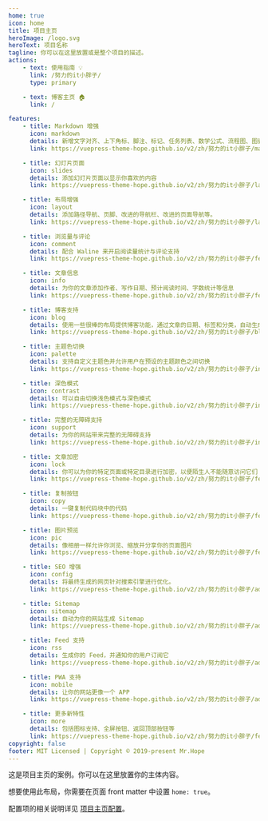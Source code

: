```yaml
---
home: true
icon: home
title: 项目主页
heroImage: /logo.svg
heroText: 项目名称
tagline: 你可以在这里放置或是整个项目的描述。
actions:
    - text: 使用指南 💡
      link: /努力的it小胖子/
      type: primary

    - text: 博客主页 🏠
      link: /

features:
    - title: Markdown 增强
      icon: markdown
      details: 新增文字对齐、上下角标、脚注、标记、任务列表、数学公式、流程图、图表与幻灯片支持
      link: https://vuepress-theme-hope.github.io/v2/zh/努力的it小胖子/markdown/

    - title: 幻灯片页面
      icon: slides
      details: 添加幻灯片页面以显示你喜欢的内容
      link: https://vuepress-theme-hope.github.io/v2/zh/努力的it小胖子/layout/slides

    - title: 布局增强
      icon: layout
      details: 添加路径导航、页脚、改进的导航栏、改进的页面导航等。
      link: https://vuepress-theme-hope.github.io/v2/zh/努力的it小胖子/layout/

    - title: 浏览量与评论
      icon: comment
      details: 配合 Waline 来开启阅读量统计与评论支持
      link: https://vuepress-theme-hope.github.io/v2/zh/努力的it小胖子/feature/comment.html

    - title: 文章信息
      icon: info
      details: 为你的文章添加作者、写作日期、预计阅读时间、字数统计等信息
      link: https://vuepress-theme-hope.github.io/v2/zh/努力的it小胖子/feature/page-info.html

    - title: 博客支持
      icon: blog
      details: 使用一些很棒的布局提供博客功能，通过文章的日期、标签和分类，自动生成文章、分类、标签与时间轴列表
      link: https://vuepress-theme-hope.github.io/v2/zh/努力的it小胖子/blog/intro.html

    - title: 主题色切换
      icon: palette
      details: 支持自定义主题色并允许用户在预设的主题颜色之间切换
      link: https://vuepress-theme-hope.github.io/v2/zh/努力的it小胖子/interface/theme-color.html

    - title: 深色模式
      icon: contrast
      details: 可以自由切换浅色模式与深色模式
      link: https://vuepress-theme-hope.github.io/v2/zh/努力的it小胖子/interface/darkmode.html

    - title: 完整的无障碍支持
      icon: support
      details: 为你的网站带来完整的无障碍支持
      link: https://vuepress-theme-hope.github.io/v2/zh/努力的it小胖子/interface/accessibility.html

    - title: 文章加密
      icon: lock
      details: 你可以为你的特定页面或特定目录进行加密，以便陌生人不能随意访问它们
      link: https://vuepress-theme-hope.github.io/v2/zh/努力的it小胖子/feature/encrypt.html

    - title: 复制按钮
      icon: copy
      details: 一键复制代码块中的代码
      link: https://vuepress-theme-hope.github.io/v2/zh/努力的it小胖子/feature/copy-code.html

    - title: 图片预览
      icon: pic
      details: 像相册一样允许你浏览、缩放并分享你的页面图片
      link: https://vuepress-theme-hope.github.io/v2/zh/努力的it小胖子/feature/photo-swipe.html

    - title: SEO 增强
      icon: config
      details: 将最终生成的网页针对搜索引擎进行优化。
      link: https://vuepress-theme-hope.github.io/v2/zh/努力的it小胖子/advanced/seo.html

    - title: Sitemap
      icon: sitemap
      details: 自动为你的网站生成 Sitemap
      link: https://vuepress-theme-hope.github.io/v2/zh/努力的it小胖子/advanced/sitemap.html

    - title: Feed 支持
      icon: rss
      details: 生成你的 Feed，并通知你的用户订阅它
      link: https://vuepress-theme-hope.github.io/v2/zh/努力的it小胖子/advanced/feed.html

    - title: PWA 支持
      icon: mobile
      details: 让你的网站更像一个 APP
      link: https://vuepress-theme-hope.github.io/v2/zh/努力的it小胖子/advanced/pwa.html

    - title: 更多新特性
      icon: more
      details: 包括图标支持、全屏按钮、返回顶部按钮等
      link: https://vuepress-theme-hope.github.io/v2/zh/努力的it小胖子/feature/
copyright: false
footer: MIT Licensed | Copyright © 2019-present Mr.Hope
---
```


这是项目主页的案例。你可以在这里放置你的主体内容。

想要使用此布局，你需要在页面 front matter 中设置 `home: true`。

配置项的相关说明详见 [项目主页配置](https://vuepress-theme-hope.github.io/v2/zh/努力的it小胖子/layout/home/)。
